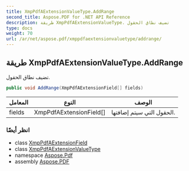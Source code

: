 ```yaml
---
title: XmpPdfAExtensionValueType.AddRange
second_title: Aspose.PDF for .NET API Reference
description: طريقة XmpPdfAExtensionValueType. تضيف نطاق الحقول
type: docs
weight: 70
url: /ar/net/aspose.pdf/xmppdfaextensionvaluetype/addrange/
---
```

## طريقة XmpPdfAExtensionValueType.AddRange

تضيف نطاق الحقول.

```csharp
public void AddRange(XmpPdfAExtensionField[] fields)
```

| المعامل | النوع | الوصف |
| --- | --- | --- |
| fields | XmpPdfAExtensionField[] | الحقول التي سيتم إضافتها. |

### انظر أيضًا

* class [XmpPdfAExtensionField](../../xmppdfaextensionfield/)
* class [XmpPdfAExtensionValueType](../)
* namespace [Aspose.Pdf](../../../aspose.pdf/)
* assembly [Aspose.PDF](../../../)
